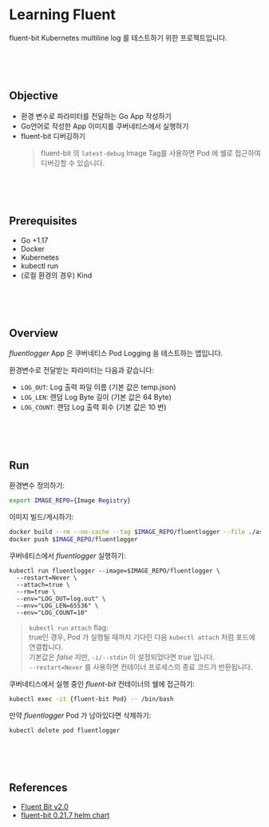 # Learning Fluent

fluent-bit Kubernetes multiline log 를 테스트하기 위한 프로젝트입니다.  

<br/><br/><br/>

## Objective  

* 환경 변수로 파라미터를 전달하는 Go App 작성하기    
* Go언어로 작성한 App 이미지를 쿠버네티스에서 실행하기  
* fluent-bit 디버깅하기  
  > fluent-bit 의 `latest-debug` Image Tag를 사용하면 Pod 에 쉘로 접근하여 디버깅할 수 있습니다.  
    


<br/><br/><br/>

## Prerequisites  

* Go +1.17 
* Docker  
* Kubernetes  
* kubectl run  
* (로컬 환경의 경우) Kind  

<br/><br/><br/>

## Overview  

*fluentlogger* App 은 쿠버네티스 Pod Logging 을 테스트하는 앱입니다.  

환경변수로 전달받는 파라미터는 다음과 같습니다:  

* `LOG_OUT`: Log 출력 파일 이름 (기본 값은 temp.json)
* `LOG_LEN`: 랜덤 Log Byte 길이 (기본 값은 64 Byte)
* `LOG_COUNT`: 랜덤 Log 출력 회수 (기본 값은 10 번)

<br/><br/><br/>

## Run  

환경변수 정의하기:  

```bash
export IMAGE_REPO={Image Registry}
```

이미지 빌드/게시하기:  

```bash
docker build --rm --no-cache --tag $IMAGE_REPO/fluentlogger --file ./assets/docker/Dockerfile .
docker push $IMAGE_REPO/fluentlogger
```

쿠버네티스에서 *fluentlogger* 실행하기:  

```
kubectl run fluentlogger --image=$IMAGE_REPO/fluentlogger \
  --restart=Never \
  --attach=true \
  --rm=true \
  --env="LOG_OUT=log.out" \
  --env="LOG_LEN=65536" \
  --env="LOG_COUNT=10"
```

> `kubectl run` `attach` flag:  
>   true인 경우, Pod 가 실행될 때까지 기다린 다음 `kubectl attach` 처럼 포드에 연결합니다.  
>   기본값은 *false* 지만, 
>   `-i/--stdin` 이 설정되었다면 *true* 입니다.  
>   `--restart=Never` 를 사용하면 컨테이너 프로세스의 종료 코드가 반환됩니다.  

쿠버네티스에서 실행 중인 *fluent-bit* 컨테이너의 쉘에 접근하기:  

```bash
kubectl exec -it {fluent-bit Pod} -- /bin/bash
```

만약 *fluentlogger* Pod 가 남아있다면 삭제하기:  

```bash
kubectl delete pod fluentlogger
```

<br/><br/><br/>

## References  

* [Fluent Bit v2.0](https://docs.fluentbit.io/manual/)  
* [fluent-bit 0.21.7 helm chart](https://artifacthub.io/packages/helm/fluent/fluent-bit)